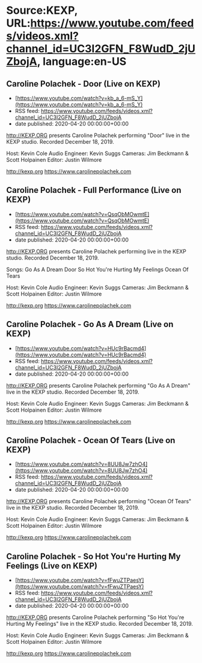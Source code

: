 # Source:KEXP, URL:https://www.youtube.com/feeds/videos.xml?channel_id=UC3I2GFN_F8WudD_2jUZbojA, language:en-US

## Caroline Polachek - Door (Live on KEXP)
 - [https://www.youtube.com/watch?v=kb_a_6-mS_Y](https://www.youtube.com/watch?v=kb_a_6-mS_Y)
 - RSS feed: https://www.youtube.com/feeds/videos.xml?channel_id=UC3I2GFN_F8WudD_2jUZbojA
 - date published: 2020-04-20 00:00:00+00:00

http://KEXP.ORG presents Caroline Polachek performing "Door" live in the KEXP studio. Recorded December 18, 2019.

Host: Kevin Cole
Audio Engineer: Kevin Suggs
Cameras: Jim Beckmann & Scott Holpainen
Editor: Justin Wilmore

http://kexp.org
https://www.carolinepolachek.com

## Caroline Polachek - Full Performance (Live on KEXP)
 - [https://www.youtube.com/watch?v=QsqObMOwmtE](https://www.youtube.com/watch?v=QsqObMOwmtE)
 - RSS feed: https://www.youtube.com/feeds/videos.xml?channel_id=UC3I2GFN_F8WudD_2jUZbojA
 - date published: 2020-04-20 00:00:00+00:00

http://KEXP.ORG presents Caroline Polachek performing live in the KEXP studio. Recorded December 18, 2019.

Songs:
Go As A Dream
Door
So Hot You're Hurting My Feelings
Ocean Of Tears

Host: Kevin Cole
Audio Engineer: Kevin Suggs
Cameras: Jim Beckmann & Scott Holpainen
Editor: Justin Wilmore

http://kexp.org
https://www.carolinepolachek.com

## Caroline Polachek - Go As A Dream (Live on KEXP)
 - [https://www.youtube.com/watch?v=HUc9rBacmd4](https://www.youtube.com/watch?v=HUc9rBacmd4)
 - RSS feed: https://www.youtube.com/feeds/videos.xml?channel_id=UC3I2GFN_F8WudD_2jUZbojA
 - date published: 2020-04-20 00:00:00+00:00

http://KEXP.ORG presents Caroline Polachek performing "Go As A Dream" live in the KEXP studio. Recorded December 18, 2019.

Host: Kevin Cole
Audio Engineer: Kevin Suggs
Cameras: Jim Beckmann & Scott Holpainen
Editor: Justin Wilmore

http://kexp.org
https://www.carolinepolachek.com

## Caroline Polachek - Ocean Of Tears (Live on KEXP)
 - [https://www.youtube.com/watch?v=8UU8Jw7zhO4](https://www.youtube.com/watch?v=8UU8Jw7zhO4)
 - RSS feed: https://www.youtube.com/feeds/videos.xml?channel_id=UC3I2GFN_F8WudD_2jUZbojA
 - date published: 2020-04-20 00:00:00+00:00

http://KEXP.ORG presents Caroline Polachek performing "Ocean Of Tears" live in the KEXP studio. Recorded December 18, 2019.

Host: Kevin Cole
Audio Engineer: Kevin Suggs
Cameras: Jim Beckmann & Scott Holpainen
Editor: Justin Wilmore

http://kexp.org
https://www.carolinepolachek.com

## Caroline Polachek - So Hot You're Hurting My Feelings (Live on KEXP)
 - [https://www.youtube.com/watch?v=fFwuZTPaesY](https://www.youtube.com/watch?v=fFwuZTPaesY)
 - RSS feed: https://www.youtube.com/feeds/videos.xml?channel_id=UC3I2GFN_F8WudD_2jUZbojA
 - date published: 2020-04-20 00:00:00+00:00

http://KEXP.ORG presents Caroline Polachek performing "So Hot You're Hurting My Feelings" live in the KEXP studio. Recorded December 18, 2019.

Host: Kevin Cole
Audio Engineer: Kevin Suggs
Cameras: Jim Beckmann & Scott Holpainen
Editor: Justin Wilmore

http://kexp.org
https://www.carolinepolachek.com


